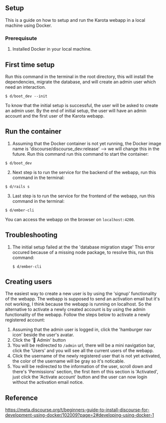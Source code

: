 ## Setup

This is a guide on how to setup and run the Karota webapp in a local machine using Docker.

### Prerequisute

1. Installed Docker in your local machine.

## First time setup
  
Run this command in the terminal in the root directory, this will install the dependencies, migrate the database, and will create an admin user which need an interaction.

```
$ d/boot_dev --init
```

To know that the initial setup is successful, the user will be asked to create an admin user. By the end of initial setup, the user will have an admin account
and the first user of the Karota webapp.

## Run the container

1. Assuming that the Docker container is not yet running, the Docker image name is 'discourse/discourse_dev:release' --> we will change this in the future. Run this command run this command to start the container:

```
$ d/boot_dev
```

2. Next step is to run the service for the backend of the webapp, run this command in the terminal:

```
$ d/rails s
```

3. Last step is to run the service for the frontend of the webapp, run this command in the terminal:

```
$ d/ember-cli
```

You can access the webapp on the browser on `localhost:4200`.


## Troubleshooting

1. The initial setup failed at the the 'database migration stage'
	This error occured because of a missing node package, to resolve this, run this command:

	```
	$ d/ember-cli
	```

## Creating users

The easiest way to create a new user is by using the 'signup' functionality of the webapp. The webapp is supposed to send an activation email but it's not working, I think because the webapp is running on localhost. So the alternative to activate a newly created account is by using the admin functionality of the webapp. Follow the steps below to activate a newly registered account:

1. Assuming that the admin user is logged in, click the 'hamburger nav icon' beside the user's avatar.
2. Click the '&#128295; Admin' button
3. You will be redirected to `/admin` url, there will be a mini navigation bar, click the 'Users' and you will see all the current users of the webapp.
4. Click the username of the newly registered user that is not yet activated, the color of the username will be gray so it's noticable.
5. You will be redirected to the information of the user, scroll down and there's 'Permissions' section, the first item of this section is 'Activated', just click the 'Activate account' button and the user can now login without the activation email notice.

## Reference

https://meta.discourse.org/t/beginners-guide-to-install-discourse-for-development-using-docker/102009?page=2#developing-using-docker-1